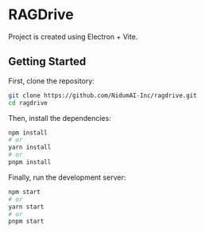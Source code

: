 # RAGDrive
Project is created using Electron + Vite. 

## Getting Started

First, clone the repository:

```bash
git clone https://github.com/NidumAI-Inc/ragdrive.git
cd ragdrive
```

Then, install the dependencies:

```bash
npm install
# or
yarn install
# or
pnpm install
```

Finally, run the development server:

```bash
npm start
# or
yarn start
# or
pnpm start
```
